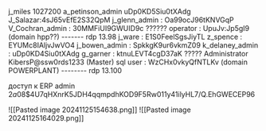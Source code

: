 j_miles 1027200
a_petinson_admin uDp0KD5Siu0tXAdg
J_Salazar:4sJ65vEfE2S32QpM
 j_glenn_admin : Oa99ocJ96tKNVGqP
V_Cochran_admin : 30MMFiUI9GWUID9c  ??????
operator : UpuJv:Jp5gI9 (domain hpp??) ------- rdp 13.98
 j_ware : E1S0FeelSgsJiyTL
  z_spence : EYUMc8IAljvJwVO4
j_bowen_admin : SpkkgK9ur6vkmZ09
 k_delaney_admin : uDp0KD4Siu0tXAdg
g_garner : ktnuLEVT4cgD37aK  ?????
Administrator KibersP@ssw0rds1233  (Master) sql
user : WzCHx0vkyQfNTLKv (domain POWERPLANT) -------- rdp 13.100



доступ к ERP
admin $2a$08$4U7qHXnrK5JDH4qqmpdhKOD9F5Rw011y41ilyHL7/Q.EhGWECEP96

![[Pasted image 20241125154638.png]] 
![[Pasted image 20241125164029.png]]